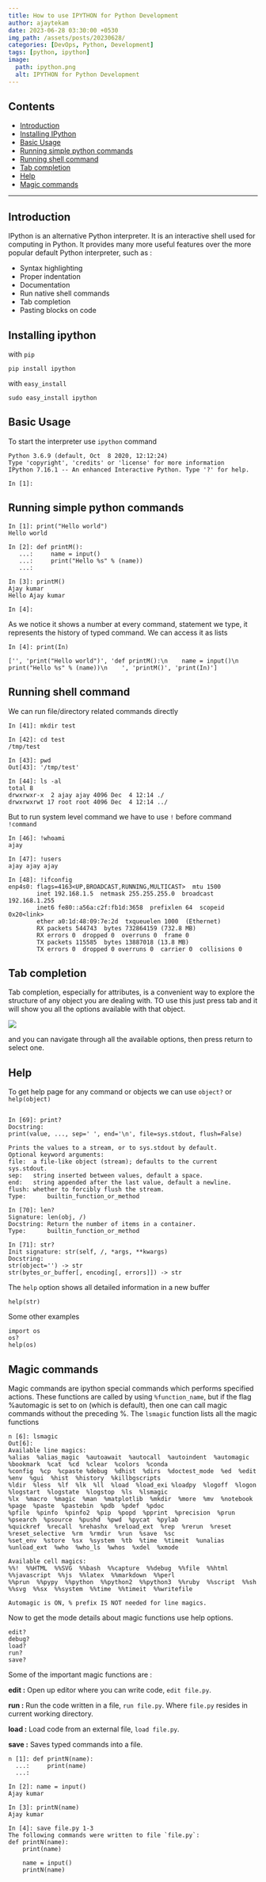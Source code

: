 ```yaml
---   
title: How to use IPYTHON for Python Development  
author: ajaytekam   
date: 2023-06-28 03:30:00 +0530   
img_path: /assets/posts/20230628/   
categories: [DevOps, Python, Development]    
tags: [python, ipython]  
image:
  path: ipython.png 
  alt: IPYTHON for Python Development 
---    
```


## Contents   

- [Introduction](#introduction)   
- [Installing IPython](#installing-ipython)   
- [Basic Usage](#basic-usage)    
- [Running simple python commands](#running-simple-python-commands)     
- [Running shell command](#running-shell-command)   
- [Tab completion](#tab-completion)    
- [Help](#help)   
- [Magic commands](#magic-commands)    

---------------

## Introduction   

IPython is an alternative Python interpreter. It is an interactive shell used for computing in Python. It provides many more useful features over the more popular default Python interpreter, such as :   

* Syntax highlighting  
* Proper indentation  
* Documentation  
* Run native shell commands  
* Tab completion    
* Pasting blocks on code  

## Installing ipython

with `pip`  

```shell  
pip install ipython  
```  

with `easy_install`   

```shell  
sudo easy_install ipython  
```  

## Basic Usage 

To start the interpreter use `ipython` command   

```shell   
Python 3.6.9 (default, Oct  8 2020, 12:12:24)
Type 'copyright', 'credits' or 'license' for more information
IPython 7.16.1 -- An enhanced Interactive Python. Type '?' for help.

In [1]:
```   

## Running simple python commands

```shell   
In [1]: print("Hello world")
Hello world

In [2]: def printM():
   ...:     name = input()
   ...:     print("Hello %s" % (name))
   ...:

In [3]: printM()
Ajay kumar
Hello Ajay kumar

In [4]:
```  

As we notice it shows a number at every command, statement we type, it represents the history of typed command. We can access it as lists 

```shell  
In [4]: print(In)

['', 'print("Hello world")', 'def printM():\n    name = input()\n    print("Hello %s" % (name))\n    ', 'printM()', 'print(In)']
```   

## Running shell command 

We can run file/directory related commands directly 

```shell   
In [41]: mkdir test

In [42]: cd test
/tmp/test

In [43]: pwd
Out[43]: '/tmp/test'

In [44]: ls -al
total 8
drwxrwxr-x  2 ajay ajay 4096 Dec  4 12:14 ./
drwxrwxrwt 17 root root 4096 Dec  4 12:14 ../
```   

But to run system level command we have to use `!` before command `!command`   

```shell  
In [46]: !whoami
ajay

In [47]: !users
ajay ajay ajay

In [48]: !ifconfig
enp4s0: flags=4163<UP,BROADCAST,RUNNING,MULTICAST>  mtu 1500
        inet 192.168.1.5  netmask 255.255.255.0  broadcast 192.168.1.255
        inet6 fe80::a56a:c2f:fb1d:3658  prefixlen 64  scopeid 0x20<link>
        ether a0:1d:48:09:7e:2d  txqueuelen 1000  (Ethernet)
        RX packets 544743  bytes 732864159 (732.8 MB)
        RX errors 0  dropped 0  overruns 0  frame 0
        TX packets 115585  bytes 13887018 (13.8 MB)
        TX errors 0  dropped 0 overruns 0  carrier 0  collisions 0 
```   

## Tab completion 

Tab completion, especially for attributes, is a convenient way to explore the structure of any object you are dealing with. TO use this just press tab and it will show you all the options available with that object.  

![](sc1.png) 

and you can navigate through all the available options, then press return to select one.   

## Help 

To get help page for any command or objects we can use `object?` or `help(object)`  

```shell  

In [69]: print?
Docstring:
print(value, ..., sep=' ', end='\n', file=sys.stdout, flush=False)

Prints the values to a stream, or to sys.stdout by default.
Optional keyword arguments:
file:  a file-like object (stream); defaults to the current sys.stdout.
sep:   string inserted between values, default a space.
end:   string appended after the last value, default a newline.
flush: whether to forcibly flush the stream.
Type:      builtin_function_or_method

In [70]: len?
Signature: len(obj, /)
Docstring: Return the number of items in a container.
Type:      builtin_function_or_method

In [71]: str?
Init signature: str(self, /, *args, **kwargs)
Docstring:
str(object='') -> str
str(bytes_or_buffer[, encoding[, errors]]) -> str
```  

The `help` option shows all detailed information in a new buffer   

```shell  
help(str)  
```  

Some other examples  

```shell  
import os
os?
help(os)
```   

## Magic commands

Magic commands are ipython special commands which performs specified actions. These functions are called by using `%function_name`, but if the flag %automagic is set to on (which is default), then one can call magic commands without the preceding %. The `lsmagic` function lists all the magic functions     

```shell  
n [6]: lsmagic
Out[6]:
Available line magics:
%alias  %alias_magic  %autoawait  %autocall  %autoindent  %automagic  %bookmark  %cat  %cd  %clear  %colors  %conda  
%config  %cp  %cpaste %debug  %dhist  %dirs  %doctest_mode  %ed  %edit  %env  %gui  %hist  %history  %killbgscripts   
%ldir  %less  %lf  %lk  %ll  %load  %load_exi %loadpy  %logoff  %logon  %logstart  %logstate  %logstop  %ls  %lsmagic    
%lx  %macro  %magic  %man  %matplotlib  %mkdir  %more  %mv  %notebook  %page  %paste  %pastebin  %pdb  %pdef  %pdoc    
%pfile  %pinfo  %pinfo2  %pip  %popd  %pprint  %precision  %prun  %psearch  %psource  %pushd  %pwd  %pycat  %pylab    
%quickref  %recall  %rehashx  %reload_ext  %rep  %rerun  %reset  %reset_selective  %rm  %rmdir  %run  %save  %sc     
%set_env  %store  %sx  %system  %tb  %time  %timeit  %unalias  %unload_ext  %who  %who_ls  %whos  %xdel  %xmode

Available cell magics:
%%!  %%HTML  %%SVG  %%bash  %%capture  %%debug  %%file  %%html  %%javascript  %%js  %%latex  %%markdown  %%perl    
%%prun  %%pypy  %%python  %%python2  %%python3  %%ruby  %%script  %%sh  %%svg  %%sx  %%system  %%time  %%timeit  %%writefile

Automagic is ON, % prefix IS NOT needed for line magics.
```   

Now to get the mode details about magic functions use help options.   

```shell  
edit?
debug?
load?
run?
save?
```  

Some of the important magic functions are :  

**edit :** Open up editor where you can write code, `edit file.py`.    

**run :** Run the code written in a file, `run file.py`. Where `file.py` resides in current working directory.     

**load :** Load code from an external file, `load file.py`.    

**save :** Saves typed commands into a file.   

```shell   
n [1]: def printN(name):
  ...:     print(name)
  ...:

In [2]: name = input()
Ajay kumar

In [3]: printN(name)
Ajay kumar

In [4]: save file.py 1-3
The following commands were written to file `file.py`:
def printN(name):
    print(name)

    name = input()
    printN(name)
```   
